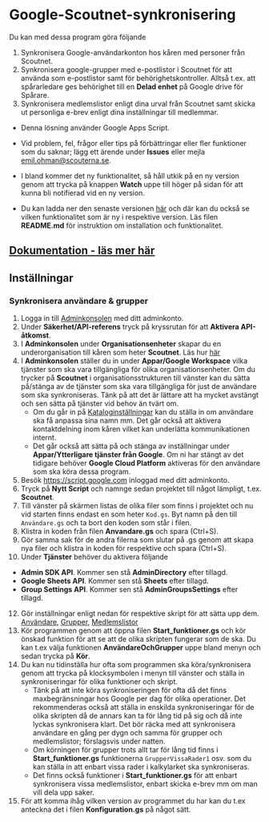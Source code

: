 # Google-Scoutnet-synkronisering
Du kan med dessa program göra följande
1. Synkronisera Google-användarkonton hos kåren med personer från Scoutnet.
2. Synkronisera google-grupper med e-postlistor i Scoutnet för att använda som e-postlistor samt för behörighetskontroller. Alltså t.ex. att spårarledare ges behörighet till en **Delad enhet** på Google drive för Spårare.
3. Synkronisera medlemslistor enligt dina urval från Scoutnet samt skicka ut personliga e-brev enligt dina inställningar till medlemmar.


- Denna lösning använder Google Apps Script.

- Vid problem, fel, frågor eller tips på förbättringar eller fler funktioner som du saknar;
lägg ett ärende under **Issues** eller mejla emil.ohman@scouterna.se.

- I bland kommer det ny funktionalitet, så håll utkik på en ny version genom att trycka på knappen
**Watch** uppe till höger på sidan för att kunna bli notifierad vid en ny version.

- Du kan ladda ner den senaste versionen [här](https://github.com/Scouterna/Google-Scoutnet-synk/releases/latest) och där kan
du också se vilken funktionalitet som är ny i respektive version. Läs filen **README.md**
för instruktion om installation och funktionalitet.

## [Dokumentation - läs mer här](https://github.com/Scouterna/Google-Scoutnet-synk/wiki)

## Inställningar
### Synkronisera användare & grupper
1. Logga in till [Adminkonsolen](https://admin.google.com/) med ditt adminkonto.
2. Under **Säkerhet/API-referens** tryck på kryssrutan för att **Aktivera API-åtkomst**.
3. I **Adminkonsolen** under **Organisationsenheter** skapar du en underorganisation till kåren som heter **Scoutnet**. Läs hur [här](https://support.google.com/a/answer/182537?hl=sv)
4. I **Adminkonsolen** ställer du in under **Appar/Google Workspace** vilka tjänster som ska vara tillgängliga för olika organisationsenheter. Om du trycker på **Scoutnet** i organisationsstrukturen till vänster kan du sätta på/stänga av de tjänster som ska vara tillgängliga för just de användare som ska synkroniseras. Tänk på att det är lättare att ha mycket avstängt och sen sätta på tjänster vid behov än tvärt om.
   - Om du går in på [Kataloginställningar](https://admin.google.com/ac/appsettings/986128716205) kan du ställa in om användare ska få anpassa sina namn mm.
   Det går också att aktivera kontaktdelning inom kåren vilket kan underlätta kommunikationen internt.
   - Det går också att sätta på och stänga av inställningar under **Appar/Ytterligare tjänster från Google**.
   Om ni har stängt av det tidigare behöver **Google Cloud Platform** aktiveras för den användare som ska köra dessa program.
5. Besök https://script.google.com inloggad med ditt adminkonto.
6. Tryck på **Nytt Script** och namnge sedan projektet till något lämpligt, t.ex. **Scoutnet**.
7. Till vänster på skärmen listas de olika filer som finns i projektet och nu vid starten finns endast en som heter `Kod.gs`. Byt namn på den till `Användare.gs` och
   ta bort den koden som står i filen.
8. Klistra in koden från filen **Anvandare.gs** och spara (Ctrl+S).
9.  Gör samma sak för de andra filerna som slutar på .gs genom att skapa nya filer och klistra in koden för respektive och spara (Ctrl+S).
11. Under **Tjänster** behöver du aktivera följande
   - **Admin SDK API**. Kommer sen stå **AdminDirectory** efter tillagd.
   - **Google Sheets API**. Kommer sen stå **Sheets** efter tillagd.
   - **Group Settings API**. Kommer sen stå **AdminGroupsSettings** efter tillagd.
12. Gör inställningar enligt nedan för respektive skript för att sätta upp dem.
   [Användare](https://github.com/Scouterna/Google-Scoutnet-synk/wiki/Manual-Användare#inställningar-för-att-komma-igång-i-konfigurationgs), 
   [Grupper](https://github.com/Scouterna/Google-Scoutnet-synk/wiki/Manual-Grupper#inställningar-för-att-komma-igång-i-konfigurationgs), [Medlemslistor](https://github.com/Scouterna/Google-Scoutnet-synk/wiki/Manual-Medlemslistor#inställningar-för-att-komma-igång-i-konfigurationgs)
13. Kör programmen genom att öppna filen **Start_funktioner.gs** och kör önskad funktion för att se att de olika skripten fungerar som de ska. Du kan t.ex välja funktionen **AnvändareOchGrupper** uppe bland menyn och sedan trycka på **Kör**.
13. Du kan nu tidinställa hur ofta som programmen ska köra/synkronisera genom att trycka på klocksymbolen i menyn till vänster och ställa in synkroniseringar för olika funktioner och skript.
    - Tänk på att inte köra synkroniseringen för ofta då det finns maxbegränsningar hos Google per dag för olika operationer. Det rekommenderas också att ställa in enskilda synkroniseringar för de olika skripten då de annars kan ta för lång tid på sig och då inte lyckas synkronisera klart.
    Det bör räcka med att synkronisera användare en gång per dygn och samma för grupper och medlemslistor; förslagsvis under natten.
    - Om körningen för grupper trots allt tar
   för lång tid finns i **Start_funktioner.gs** funktionerna `GrupperVissaRader1` osv. som du kan ställa in att enbart vissa rader i kalkylarket ska synkroniseras.
    - Det finns också funktioner i **Start_funktioner.gs** för att enbart synkronisera vissa medlemslistor, enbart skicka e-brev mm om man vill dela upp saker.
14. För att komma ihåg vilken version av programmet du har kan du t.ex anteckna det i filen **Konfiguration.gs** på något sätt.

